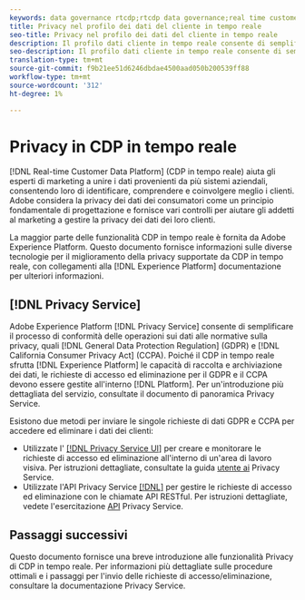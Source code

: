 ```yaml
---
keywords: data governance rtcdp;rtcdp data governance;real time customer data profile data governance;privacy rtcdp;rtcdp privacy
title: Privacy nel profilo dei dati del cliente in tempo reale
seo-title: Privacy nel profilo dei dati del cliente in tempo reale
description: Il profilo dati cliente in tempo reale consente di semplificare il processo di mantenimento delle operazioni sui dati conformi alle normative sulla privacy.
seo-description: Il profilo dati cliente in tempo reale consente di semplificare il processo di mantenimento delle operazioni sui dati conformi alle normative sulla privacy.
translation-type: tm+mt
source-git-commit: f9b21ee51d6246dbdae4500aad050b200539ff88
workflow-type: tm+mt
source-wordcount: '312'
ht-degree: 1%

---
```



# Privacy in CDP in tempo reale

[!DNL Real-time Customer Data Platform] (CDP in tempo reale) aiuta gli esperti di marketing a unire i dati provenienti da più sistemi aziendali, consentendo loro di identificare, comprendere e coinvolgere meglio i clienti.  Adobe considera la privacy dei dati dei consumatori come un principio fondamentale di progettazione e fornisce vari controlli per aiutare gli addetti al marketing a gestire la privacy dei dati dei loro clienti.

La maggior parte delle funzionalità CDP in tempo reale è fornita da Adobe Experience Platform. Questo documento fornisce informazioni sulle diverse tecnologie per il miglioramento della privacy supportate da CDP in tempo reale, con collegamenti alla [!DNL Experience Platform] documentazione per ulteriori informazioni.

## [!DNL Privacy Service]

Adobe Experience Platform [!DNL Privacy Service] consente di semplificare il processo di conformità delle operazioni sui dati alle normative sulla privacy, quali [!DNL General Data Protection Regulation] (GDPR) e [!DNL California Consumer Privacy Act] (CCPA). Poiché il CDP in tempo reale sfrutta [!DNL Experience Platform] le capacità di raccolta e archiviazione dei dati, le richieste di accesso ed eliminazione per il GDPR e il CCPA devono essere gestite all&#39;interno [!DNL Platform]. Per un&#39;introduzione più dettagliata del servizio, consultate il documento di panoramica [](../../privacy-service/home.md) Privacy Service.

Esistono due metodi per inviare le singole richieste di dati GDPR e CCPA per accedere ed eliminare i dati dei clienti:

* Utilizzate l&#39; [[!DNL Privacy Service UI]](https://privacyui.cloud.adobe.io/) per creare e monitorare le richieste di accesso ed eliminazione all&#39;interno di un&#39;area di lavoro visiva. Per istruzioni dettagliate, consultate la guida [utente ai](../../privacy-service/ui/overview.md) Privacy Service.
* Utilizzate l&#39;API Privacy Service [[!DNL]](https://www.adobe.io/apis/experienceplatform/home/api-reference.html#!acpdr/swagger-specs/privacy-service.yaml) per gestire le richieste di accesso ed eliminazione con le chiamate API RESTful. Per istruzioni dettagliate, vedete l&#39;esercitazione [API](../../privacy-service/api/getting-started.md) Privacy Service.

<!-- (Capability will not be available for November GA) 
## Opt-out capabilities

Real-time CDP provides two types of consumer opt-out capabilities:

1. **General opt-out**: (Waiting on info)
1. **Segment-level opt-out of sale**: Opt-out of sale requests are captured using the Profile Privacy mixin (see the section on "Handling opt-out requests" in the [Real-time Customer Profile overview](../../profile/home.md) for more information). Using this, you can exclude users who have opted out from a segment using boolean logic ("AND NOT") in the segment predicate.
-->

## Passaggi successivi

Questo documento fornisce una breve introduzione alle funzionalità Privacy di CDP in tempo reale. Per informazioni più dettagliate sulle procedure ottimali e i passaggi per l&#39;invio delle richieste di accesso/eliminazione, consultare la documentazione [](../../privacy-service/home.md)Privacy Service.